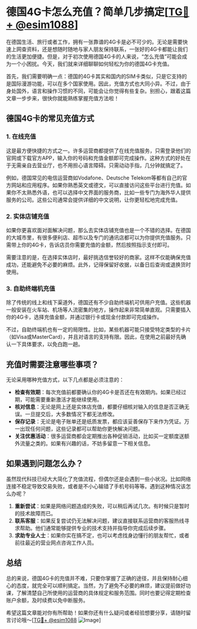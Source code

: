# 德国4G卡怎么充值？简单几步搞定[[TG💪+ @esim1088](https://t.me/s/esim1088)]

在德国生活、旅行或者工作，拥有一张靠谱的4G卡是必不可少的。无论是需要快速上网查资料，还是想随时随地与家人朋友保持联系，一张好的4G卡都能让我们的生活更加便捷。但是，对于初次使用德国4G卡的人来说，“怎么充值”可能会成为一个小困扰。今天，我们就来详细聊聊如何轻松为你的德国4G卡充值。

首先，我们需要明确一点：德国的4G卡其实和国内的SIM卡类似，只是它支持的是国际漫游功能，可以在多个国家使用。因此，充值方式也大同小异。不过，由于身处国外，语言和操作习惯的不同，可能会让你觉得有些复杂。别担心，跟着这篇文章一步步来，很快你就能熟练掌握充值方法啦！

## 德国4G卡的常见充值方式

### 1. 在线充值

这是最方便快捷的方式之一。许多运营商都提供了在线充值服务，只需登录他们的官网或下载官方APP，输入你的号码和充值金额即可完成操作。这种方式的好处在于无需亲自去营业厅，也不用担心语言障碍。只需动动手指，几分钟就搞定了。

例如，德国常见的电信运营商如Vodafone、Deutsche Telekom等都有自己的官方网站和应用程序。如果你熟悉英文或德文，可以直接访问这些平台进行充值。如果你不太熟悉外语，也可以选择中文界面的服务商，比如一些专门为海外华人提供服务的公司。这些公司通常会提供详细的中文说明，让你更轻松地完成充值。

### 2. 实体店铺充值

如果你更喜欢面对面解决问题，那么去实体店铺充值也是一个不错的选择。在德国的大城市里，有很多便利店、超市以及专门的通讯店都可以为你提供充值服务。只需带上你的4G卡，告诉店员你需要充值的金额，然后按照指示支付即可。

需要注意的是，在选择实体店时，最好挑选信誉较好的商家。这样不仅能确保充值成功，还能避免不必要的麻烦。此外，记得保留好收据，以备日后查询或退换货时使用。

### 3. 自助终端机充值

除了传统的线上和线下渠道外，德国还有不少自助终端机可供用户充值。这些机器一般安装在火车站、机场等人流密集的地方，操作起来非常简单直观。只需要插入你的4G卡，选择充值金额，并通过银行卡或现金付款即可完成操作。

不过，自助终端机也有一定的局限性。比如，某些机器可能只接受特定类型的卡片（如Visa或MasterCard），并且对语言的支持有限。因此，在使用之前最好先确认一下具体要求，以免白跑一趟。

## 充值时需要注意哪些事项？

无论采用哪种充值方式，以下几点都是必须注意的：

- **检查有效期**：每次充值前都要确认你的4G卡是否还在有效期内。如果已经过期，可能需要重新激活才能继续使用。
- **核对信息**：无论是网上还是实体店充值，都要仔细核对输入的信息是否正确无误。一旦提交后，大多数情况下都无法修改。
- **保存记录**：无论是电子账单还是纸质发票，都应该妥善保存下来作为凭证。万一出现任何问题，这些记录都可以帮助你更快解决问题。
- **关注优惠活动**：很多运营商都会定期推出各种促销活动，比如买一定额度送额外流量之类的。如果有兴趣的话，不妨多留意一下相关信息。

## 如果遇到问题怎么办？

虽然现代科技已经大大简化了充值流程，但偶尔还是会遇到一些小状况。比如网络连接不稳定导致交易失败，或者是不小心输错了手机号码等等。遇到这种情况该怎么办呢？

1. **重新尝试**：如果是网络问题造成的失败，可以稍后再试几次。有时候只是暂时的技术故障而已。
2. **联系客服**：如果反复尝试仍无法解决问题，建议直接联系运营商的客服热线寻求帮助。他们通常能够提供专业的技术支持并指导你完成后续步骤。
3. **求助专业人士**：如果你实在搞不定，也可以考虑找身边懂行的朋友帮忙，或者前往最近的营业网点咨询工作人员。

## 总结

总的来说，德国4G卡的充值并不难，只要你掌握了正确的途径，并且保持耐心细心的态度，就完全可以顺利搞定。当然，为了避免不必要的麻烦，建议提前做好功课，了解清楚自己所使用的运营商的具体规定和服务范围。同时也要记得定期检查账户余额，及时续费以免中断服务。

希望这篇文章能对你有所帮助！如果你还有什么疑问或者经验想要分享，请随时留言讨论哦～[[TG💪+ @esim1088](https://t.me/s/esim1088) ![Image](https://i.postimg.cc/4NQfJmqS/Snipaste-2025-05-13-00-14-12.png)]